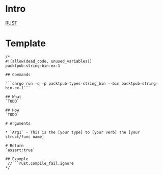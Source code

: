 
# Intro

[RUST](rust/RUST.md)

# Template

```
/*
#![allow(dead_code, unused_variables)]
packtpub-string-bin-ex-1

## Commands

```cargo run -q -p packtpub-types-string_bin --bin packtpub-string-bin-ex-1```

## What
`TODO`

## How
`TODO`

# Arguments

* `Arg1` - This is the [your type] to [your verb] the [your struct/func name]

# Return
`assert:true`

## Example
 //```rust,compile_fail,ignore
*/
```

